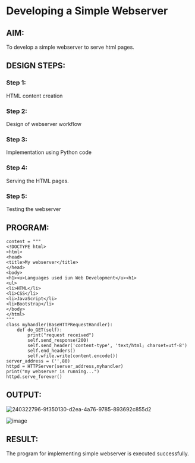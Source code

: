 # Developing a Simple Webserver
## AIM:
To develop a simple webserver to serve html pages.

## DESIGN STEPS:
### Step 1: 
HTML content creation
### Step 2:
Design of webserver workflow
### Step 3:
Implementation using Python code
### Step 4:
Serving the HTML pages.
### Step 5:
Testing the webserver

## PROGRAM:
```
content = """
<!DOCTYPE html>
<html>
<head>
<title>My webserver</title>
</head>
<body>
<h1><u>Languages used iun Web Development</u><h1>
<ul>
<li>HTML</li>
<li>CSS</li>
<li>JavaScript</li>
<li>Bootstrap</li>
</body>
</html>
"""
class myhandler(BaseHTTPRequestHandler):
    def do_GET(self):
        print("request received")
        self.send_response(200)
        self.send_header('content-type', 'text/html; charset=utf-8')
        self.end_headers()
        self.wfile.write(content.encode())
server_address = ('',80)
httpd = HTTPServer(server_address,myhandler)
print("my webserver is running...")
httpd.serve_forever()
```


## OUTPUT:
![240322796-9f350130-d2ea-4a76-9785-893692c855d2](https://github.com/Kishorekumar22060/simplewebserver/assets/141472136/259104a0-f06d-448f-b8ce-2d408aee2bee)


![image](https://github.com/Kishorekumar22060/simplewebserver/assets/141472136/af69484c-26fb-4da3-b101-3cac726daf76)


## RESULT:
The program for implementing simple webserver is executed successfully.
